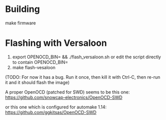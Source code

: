Building
========
make firmware

Flashing with Versaloon
=======================
1. export OPENOCD_BIN=<path-to-openocd-bin-folder> && ./flash_versaloon.sh
   or edit the script directly to contain OPENOCD_BIN=<path-to-openocd-bin-folder>
2. make flash-vesaloon

(TODO: For now it has a bug. Run it once, then kill it with Ctrl-C, then re-run it and it should flash the image)

A proper OpenOCD (patched for SWD) seems to be this one:  
https://github.com/snowcap-electronics/OpenOCD-SWD
  
or this one which is configured for automake 1.14:  
https://github.com/ggkitsas/OpenOCD-SWD
